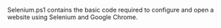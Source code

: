 Selenium.ps1 contains the basic code required to configure and open a website using Selenium and Google Chrome.
